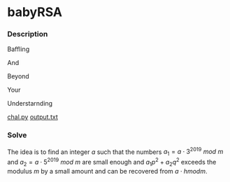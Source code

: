 # babyRSA

### Description

Baffling

And

Beyond

Your

Understarnding

[chal.py](chal.py)
[output.txt](output.txt)

### Solve

The idea is to find an integer $a$ such that the numbers $a_1 = a \cdot 3^{2019}\ mod\ m$ and $a_2 = a \cdot 5^{2019}\ mod\ m$ are small enough and $a_1p^2 + a_2q^2$ exceeds the modulus $m$ by a small amount and can be recovered from $a \cdot h mod m$.
